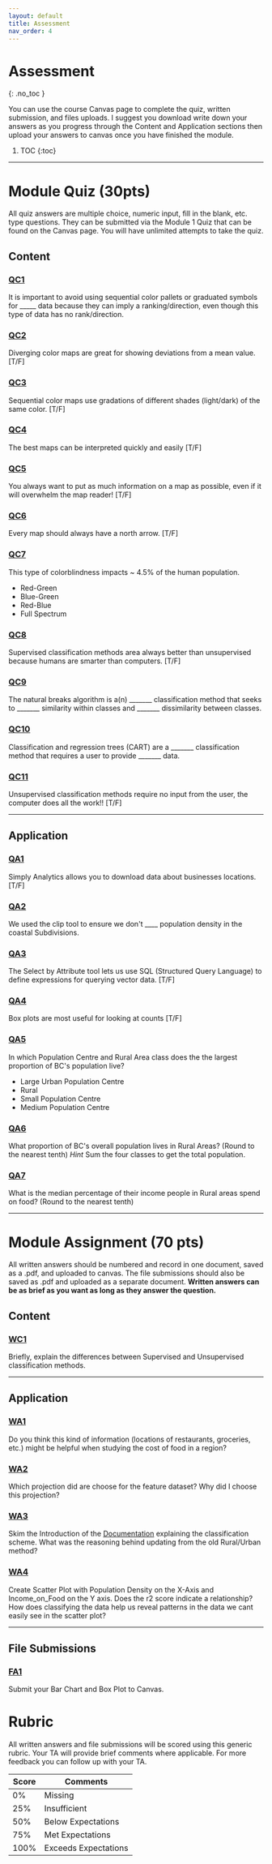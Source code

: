 ```yaml
---
layout: default
title: Assessment
nav_order: 4
---
```


# Assessment
{: .no_toc }

You can use the course Canvas page to complete the quiz, written submission, and files uploads.  I suggest you download write down your answers as you progress through the Content and Application sections then upload your answers to canvas once you have finished the module.

1. TOC
{:toc}

---

# Module Quiz (30pts)

All quiz answers are multiple choice, numeric input, fill in the blank, etc. type questions.  They can be submitted via the Module 1 Quiz that can be found on the Canvas page.  You will have unlimited attempts to take the quiz.


## Content

### [QC1](Content_Part1.md#qc1)
It is important to avoid using sequential color pallets or graduated symbols for _____ data because they can imply a ranking/direction, even though this type of data has no rank/direction.


### [QC2](Content_Part1.md#qc2)
Diverging color maps are great for showing deviations from a mean value. [T/F]

### [QC3](Content_Part1.md#qc3)
Sequential color maps use gradations of different shades (light/dark) of the same color. [T/F]

### [QC4](Content_Part1.md#qc4)
The best maps can be interpreted quickly and easily [T/F]

### [QC5](Content_Part1.md#qc5)
You always want to put as much information on a map as possible, even if it will overwhelm the map reader! [T/F]

### [QC6](Content_Part1.md#qc6)
Every map should always have a north arrow. [T/F]

### [QC7](Content_Part1.md#qc7)
This type of colorblindness impacts ~ 4.5% of the human population.

- Red-Green
- Blue-Green
- Red-Blue
- Full Spectrum

### [QC8](Content_Part2.md#qc8)
Supervised classification methods area always better than unsupervised because humans are smarter than computers. [T/F]

### [QC9](Content_Part2.md#qc9)
The natural breaks algorithm is a(n) _______ classification method that seeks to _______ similarity within classes and _______ dissimilarity between classes.

### [QC10](Content_Part2.md#qc10)
Classification and regression trees (CART) are a _______ classification method that requires a user to provide _______ data.

### [QC11](Content_Part2.md#qc11)
Unsupervised classification methods require no input from the user, the computer does all the work!! [T/F]

---

## Application 

### [QA1](Application_Part1.md#qa1)
Simply Analytics allows you to download data about businesses locations. [T/F]

### [QA2](Application_Part1.md#qa2)
We used the clip tool to ensure we don't  ____ population density in the coastal Subdivisions.

### [QA3](Application_Part2.md#qa3)
The Select by Attribute tool lets us use SQL (Structured Query Language) to define expressions for querying vector data. [T/F]

### [QA4](Application_Part3.md#qa4)
Box plots are most useful for looking at counts [T/F]

### [QA5](Application_Part3.md#qa5)
In which Population Centre and Rural Area class does the the largest proportion of BC's population live?

- Large Urban Population Centre
- Rural
- Small Population Centre
- Medium Population Centre

### [QA6](Application_Part3.md#qa6)
What proportion of BC's overall population lives in Rural Areas?   (Round to the nearest tenth)  *Hint* Sum the four classes to get the total population.


### [QA7](Application_Part3.md#qa7)
What is the median percentage of their income people in Rural areas spend on food?  (Round to the nearest tenth)


---

# Module Assignment (70 pts)

All written answers should be numbered and record in one document, saved as a .pdf, and uploaded to canvas.  The file submissions should also be saved as .pdf and uploaded as a separate document.  **Written answers can be as brief as you want as long as they answer the question.**


## Content

### [WC1](Content_Part2.md#qc1)
Briefly, explain the differences between Supervised and Unsupervised classification methods.

---

## Application

### [WA1](Application_Part1.md#wa1)
Do you think this kind of information (locations of restaurants, groceries, etc.) might be helpful when studying the cost of food in a region?

### [WA2](Application_Part1.md#wa2)
Which projection did are choose for the feature dataset?  Why did I choose this projection?

### [WA3](Application_Part2.md#wa3)
Skim the Introduction of the [Documentation](https://www.statcan.gc.ca/eng/subjects/standard/pcrac/2016/introduction) explaining the classification scheme.  What was the reasoning behind updating from the old Rural/Urban method?

### [WA4](Application_Part3.md#wa4)
Create Scatter Plot with Population Density on the X-Axis and Income_on_Food on the Y axis.  Does the r2 score indicate a relationship?  How does classifying the data help us reveal patterns in the data we cant easily see in the scatter plot?

---

## File Submissions

### [FA1](Application_Part3.md#fa1)
Submit your Bar Chart and Box Plot to Canvas.



# Rubric 

All written answers and file submissions will be scored using this generic rubric.  Your TA will provide brief comments where applicable.  For more feedback you can follow up with your TA.

|Score|Comments            |
|-----|--------------------|
| 0%  |Missing             |
| 25% |Insufficient        |
| 50% |Below Expectations  |
| 75% |Met Expectations    |
| 100%|Exceeds Expectations|
